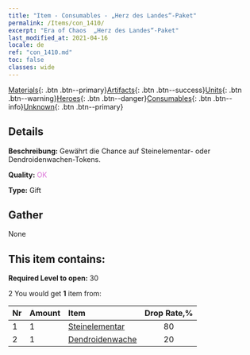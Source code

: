 ```yaml
---
title: "Item - Consumables - „Herz des Landes“-Paket"
permalink: /Items/con_1410/
excerpt: "Era of Chaos  „Herz des Landes“-Paket"
last_modified_at: 2021-04-16
locale: de
ref: "con_1410.md"
toc: false
classes: wide
---
```

 [Materials](/de/Items/){: .btn .btn--primary}[Artifacts](/de/Items/Artifacts/){: .btn .btn--success}[Units](/de/Items/Units/){: .btn .btn--warning}[Heroes](/de/Items/Heroes/){: .btn .btn--danger}[Consumables](/de/Items/Consumables/){: .btn .btn--info}[Unknown](/de/Items/Unknown/){: .btn .btn--primary}

## Details
 **Beschreibung:** Gewährt die Chance auf Steinelementar- oder Dendroidenwachen-Tokens.

 **Quality:** <span style="color: #DA70D6">OK</span>

 **Type:** Gift

## Gather

  None

## This item contains:

 **Required Level to open:** 30

 2 You would get **1** item  from:

  | Nr | Amount |     Item    | Drop Rate,% |
  |:---|:-------|:------------|:---------:|
  | 1 | 1 | [Steinelementar](/de/Items/unt_266/) | 80 | 
  | 2 | 1 | [Dendroidenwache](/de/Items/unt_203/) | 20 | 

